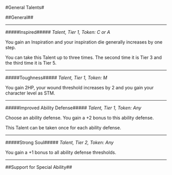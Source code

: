 #General Talents#

##General##

----------
#####Inspired#####
*Talent, Tier 1, Token: C or A*  

You gain an Inspiration and your inspiration die generally increases by one step.

You can take this Talent up to three times. The second time it is Tier 3 and the third time it is Tier 5.

----------

#####Toughness#####
*Talent, Tier 1, Token: M*  

You gain 2HP, your wound threshold increases by 2 and you gain your character level as STM.

----------

#####Improved Ability Defense#####
*Talent, Tier 1, Token: Any*  

Choose an ability defense. You gain a +2 bonus to this ability defense.

This Talent can be taken once for each ability defense.

----------

#####Strong Soul#####
*Talent, Tier 2, Token: Any*  

You gain a +1 bonus to all ability defense thresholds.

----------

##Support for Special Ability##